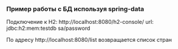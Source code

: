 ### Пример работы с БД используя spring-data
Подключение к H2:
http://localhost:8080/h2-console/
url: jdbc:h2:mem:testdb
sa/password

По адресу http://localhost:8080/list возвращается список стран